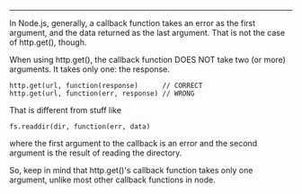 
------------------------------------------------------------------------------------------

In Node.js, generally, a callback function takes an error as the first argument, and
the data returned as the last argument. That is not the case of http.get(), though.

When using http.get(), the callback function DOES NOT take two (or more) arguments.
It takes only one: the response.

    http.get(url, function(response)      // CORRECT
    http.get(url, function(err, response) // WRONG

That is different from stuff like

    fs.readdir(dir, function(err, data)

where the first argument to the callback is an error and the second argument
is the result of reading the directory.

So, keep in mind that http.get()'s callback function takes only one argument, unlike
most other callback functions in node.
